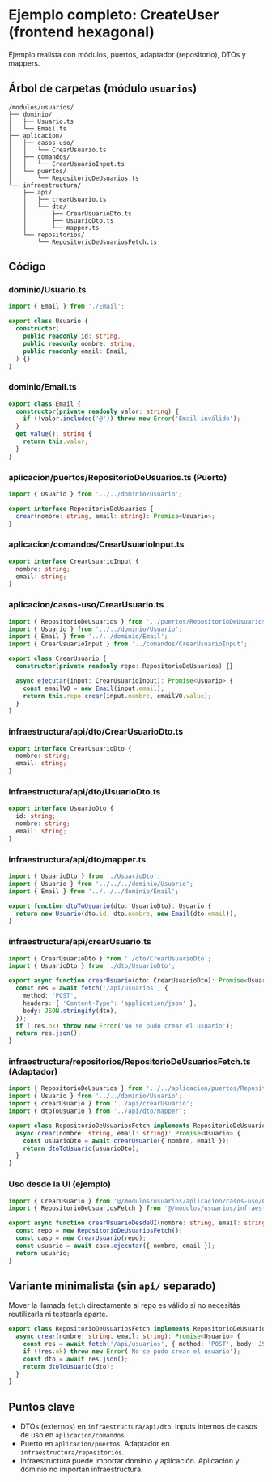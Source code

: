 # Ejemplo completo: CreateUser (frontend hexagonal)

Ejemplo realista con módulos, puertos, adaptador (repositorio), DTOs y mappers.

## Árbol de carpetas (módulo `usuarios`)

```
/modulos/usuarios/
├── dominio/
│   ├── Usuario.ts
│   └── Email.ts
├── aplicacion/
│   ├── casos-uso/
│   │   └── CrearUsuario.ts
│   ├── comandos/
│   │   └── CrearUsuarioInput.ts
│   └── puertos/
│       └── RepositorioDeUsuarios.ts
└── infraestructura/
    ├── api/
    │   ├── crearUsuario.ts
    │   └── dto/
    │       ├── CrearUsuarioDto.ts
    │       ├── UsuarioDto.ts
    │       └── mapper.ts
    └── repositorios/
        └── RepositorioDeUsuariosFetch.ts
```

## Código

### dominio/Usuario.ts

```ts
import { Email } from './Email';

export class Usuario {
  constructor(
    public readonly id: string,
    public readonly nombre: string,
    public readonly email: Email,
  ) {}
}
```

### dominio/Email.ts

```ts
export class Email {
  constructor(private readonly valor: string) {
    if (!valor.includes('@')) throw new Error('Email inválido');
  }
  get value(): string {
    return this.valor;
  }
}
```

### aplicacion/puertos/RepositorioDeUsuarios.ts (Puerto)

```ts
import { Usuario } from '../../dominio/Usuario';

export interface RepositorioDeUsuarios {
  crear(nombre: string, email: string): Promise<Usuario>;
}
```

### aplicacion/comandos/CrearUsuarioInput.ts

```ts
export interface CrearUsuarioInput {
  nombre: string;
  email: string;
}
```

### aplicacion/casos-uso/CrearUsuario.ts

```ts
import { RepositorioDeUsuarios } from '../puertos/RepositorioDeUsuarios';
import { Usuario } from '../../dominio/Usuario';
import { Email } from '../../dominio/Email';
import { CrearUsuarioInput } from '../comandos/CrearUsuarioInput';

export class CrearUsuario {
  constructor(private readonly repo: RepositorioDeUsuarios) {}

  async ejecutar(input: CrearUsuarioInput): Promise<Usuario> {
    const emailVO = new Email(input.email);
    return this.repo.crear(input.nombre, emailVO.value);
  }
}
```

### infraestructura/api/dto/CrearUsuarioDto.ts

```ts
export interface CrearUsuarioDto {
  nombre: string;
  email: string;
}
```

### infraestructura/api/dto/UsuarioDto.ts

```ts
export interface UsuarioDto {
  id: string;
  nombre: string;
  email: string;
}
```

### infraestructura/api/dto/mapper.ts

```ts
import { UsuarioDto } from './UsuarioDto';
import { Usuario } from '../../../dominio/Usuario';
import { Email } from '../../../dominio/Email';

export function dtoToUsuario(dto: UsuarioDto): Usuario {
  return new Usuario(dto.id, dto.nombre, new Email(dto.email));
}
```

### infraestructura/api/crearUsuario.ts

```ts
import { CrearUsuarioDto } from './dto/CrearUsuarioDto';
import { UsuarioDto } from './dto/UsuarioDto';

export async function crearUsuario(dto: CrearUsuarioDto): Promise<UsuarioDto> {
  const res = await fetch('/api/usuarios', {
    method: 'POST',
    headers: { 'Content-Type': 'application/json' },
    body: JSON.stringify(dto),
  });
  if (!res.ok) throw new Error('No se pudo crear el usuario');
  return res.json();
}
```

### infraestructura/repositorios/RepositorioDeUsuariosFetch.ts (Adaptador)

```ts
import { RepositorioDeUsuarios } from '../../aplicacion/puertos/RepositorioDeUsuarios';
import { Usuario } from '../../dominio/Usuario';
import { crearUsuario } from '../api/crearUsuario';
import { dtoToUsuario } from '../api/dto/mapper';

export class RepositorioDeUsuariosFetch implements RepositorioDeUsuarios {
  async crear(nombre: string, email: string): Promise<Usuario> {
    const usuarioDto = await crearUsuario({ nombre, email });
    return dtoToUsuario(usuarioDto);
  }
}
```

### Uso desde la UI (ejemplo)

```ts
import { CrearUsuario } from '@/modulos/usuarios/aplicacion/casos-uso/CrearUsuario';
import { RepositorioDeUsuariosFetch } from '@/modulos/usuarios/infraestructura/repositorios/RepositorioDeUsuariosFetch';

export async function crearUsuarioDesdeUI(nombre: string, email: string) {
  const repo = new RepositorioDeUsuariosFetch();
  const caso = new CrearUsuario(repo);
  const usuario = await caso.ejecutar({ nombre, email });
  return usuario;
}
```

## Variante minimalista (sin `api/` separado)

Mover la llamada `fetch` directamente al repo es válido si no necesitás reutilizarla ni testearla aparte.

```ts
export class RepositorioDeUsuariosFetch implements RepositorioDeUsuarios {
  async crear(nombre: string, email: string): Promise<Usuario> {
    const res = await fetch('/api/usuarios', { method: 'POST', body: JSON.stringify({ nombre, email }) });
    if (!res.ok) throw new Error('No se pudo crear el usuario');
    const dto = await res.json();
    return dtoToUsuario(dto);
  }
}
```

## Puntos clave

- DTOs (externos) en `infraestructura/api/dto`. Inputs internos de casos de uso en `aplicacion/comandos`.
- Puerto en `aplicacion/puertos`. Adaptador en `infraestructura/repositorios`.
- Infraestructura puede importar dominio y aplicación. Aplicación y dominio no importan infraestructura.

